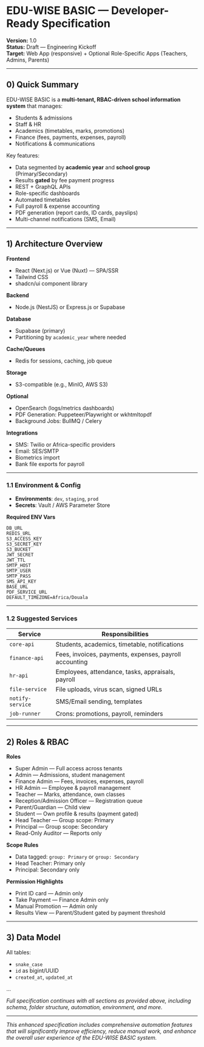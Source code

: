 # EDU-WISE BASIC — Developer-Ready Specification

**Version:** 1.0  
**Status:** Draft — Engineering Kickoff  
**Target:** Web App (responsive) + Optional Role-Specific Apps (Teachers, Admins, Parents)  

---

## 0) Quick Summary

EDU-WISE BASIC is a **multi-tenant, RBAC-driven school information system** that manages:

- Students & admissions
- Staff & HR
- Academics (timetables, marks, promotions)
- Finance (fees, payments, expenses, payroll)
- Notifications & communications

Key features:

- Data segmented by **academic year** and **school group** (Primary/Secondary)
- Results **gated** by fee payment progress
- REST + GraphQL APIs
- Role-specific dashboards
- Automated timetables
- Full payroll & expense accounting
- PDF generation (report cards, ID cards, payslips)
- Multi-channel notifications (SMS, Email)

---

## 1) Architecture Overview

**Frontend**
- React (Next.js) or Vue (Nuxt) — SPA/SSR
- Tailwind CSS
- shadcn/ui component library

**Backend**
- Node.js (NestJS) or Express.js or Supabase

**Database**
- Supabase (primary)
- Partitioning by `academic_year` where needed

**Cache/Queues**
- Redis for sessions, caching, job queue

**Storage**
- S3-compatible (e.g., MinIO, AWS S3)

**Optional**
- OpenSearch (logs/metrics dashboards)
- PDF Generation: Puppeteer/Playwright or wkhtmltopdf
- Background Jobs: BullMQ / Celery

**Integrations**
- SMS: Twilio or Africa-specific providers
- Email: SES/SMTP
- Biometrics import
- Bank file exports for payroll

---

### 1.1 Environment & Config

- **Environments**: `dev`, `staging`, `prod`
- **Secrets**: Vault / AWS Parameter Store

**Required ENV Vars**
```
DB_URL
REDIS_URL
S3_ACCESS_KEY
S3_SECRET_KEY
S3_BUCKET
JWT_SECRET
JWT_TTL
SMTP_HOST
SMTP_USER
SMTP_PASS
SMS_API_KEY
BASE_URL
PDF_SERVICE_URL
DEFAULT_TIMEZONE=Africa/Douala
```

---

### 1.2 Suggested Services

| Service         | Responsibilities |
|-----------------|------------------|
| `core-api`      | Students, academics, timetable, notifications |
| `finance-api`   | Fees, invoices, payments, expenses, payroll accounting |
| `hr-api`        | Employees, attendance, tasks, appraisals, payroll |
| `file-service`  | File uploads, virus scan, signed URLs |
| `notify-service`| SMS/Email sending, templates |
| `job-runner`    | Crons: promotions, payroll, reminders |

---

## 2) Roles & RBAC

**Roles**
- Super Admin — Full access across tenants
- Admin — Admissions, student management
- Finance Admin — Fees, invoices, expenses, payroll
- HR Admin — Employee & payroll management
- Teacher — Marks, attendance, own classes
- Reception/Admission Officer — Registration queue
- Parent/Guardian — Child view
- Student — Own profile & results (payment gated)
- Head Teacher — Group scope: Primary
- Principal — Group scope: Secondary
- Read-Only Auditor — Reports only

**Scope Rules**
- Data tagged: `group: Primary` or `group: Secondary`
- Head Teacher: Primary only
- Principal: Secondary only

**Permission Highlights**
- Print ID card — Admin only
- Take Payment — Finance Admin only
- Manual Promotion — Admin only
- Results View — Parent/Student gated by payment threshold

---

## 3) Data Model

All tables:
- `snake_case`
- `id` as bigint/UUID
- `created_at`, `updated_at`

...

*Full specification continues with all sections as provided above, including schema, folder structure, automation, environment, and more.*

---

*This enhanced specification includes comprehensive automation features that will significantly improve efficiency, reduce manual work, and enhance the overall user experience of the EDU-WISE BASIC system.*